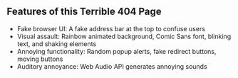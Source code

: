 ## Features of this Terrible 404 Page
- Fake browser UI: A fake address bar at the top to confuse users
- Visual assault: Rainbow animated background, Comic Sans font, blinking text, and shaking elements
- Annoying functionality: Random popup alerts, fake redirect buttons, moving buttons
- Auditory annoyance: Web Audio API generates annoying sounds

